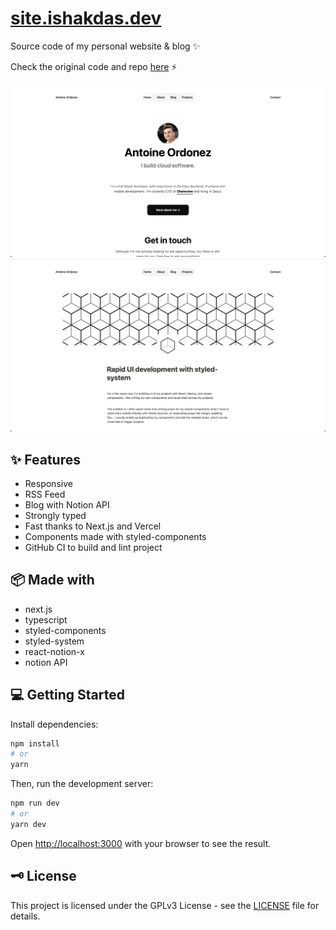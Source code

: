 # [site.ishakdas.dev](https://site.ishakdas.dev/)

Source code of my personal website & blog ✨

Check the original code and repo [here](https://github.com/shellbear/shellbear.me) ⚡️

[![home](.github/img/home.png)](https://shellbear.me/)
[![blog](.github/img/blog.png)](https://shellbear.me/)

## ✨ Features

- Responsive
- RSS Feed
- Blog with Notion API
- Strongly typed
- Fast thanks to Next.js and Vercel
- Components made with styled-components
- GitHub CI to build and lint project

## 📦 Made with

- next.js
- typescript
- styled-components
- styled-system
- react-notion-x
- notion API

## 💻 Getting Started

Install dependencies:

```bash
npm install
# or
yarn
```

Then, run the development server:

```bash
npm run dev
# or
yarn dev
```

Open [http://localhost:3000](http://localhost:3000) with your browser to see the result.

## 🗝 License

This project is licensed under the GPLv3 License - see the [LICENSE](LICENSE) file for details.
